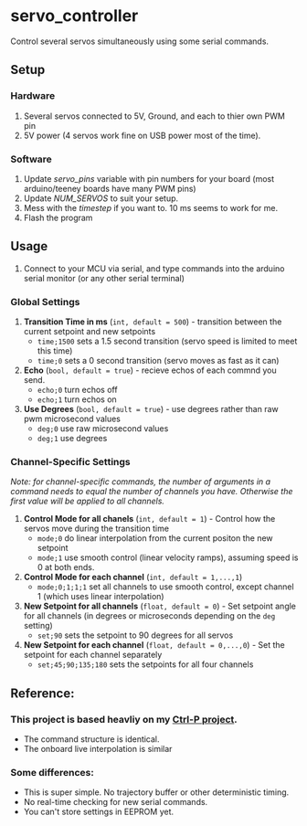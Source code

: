 # servo_controller

Control several servos simultaneously using some serial commands.

## Setup
### Hardware
1. Several servos connected to 5V, Ground, and each to thier own PWM pin
2. 5V power (4 servos work fine on USB power most of the time).

### Software
1. Update _servo_pins_ variable with pin numbers for your board (most arduino/teeney boards have many PWM pins)
2. Update _NUM_SERVOS_ to suit your setup.
3. Mess with the _timestep_ if you want to. 10 ms seems to work for me.
4. Flash the program

## Usage
1. Connect to your MCU via serial, and type commands into the arduino serial monitor (or any other serial terminal)

### Global Settings
1. **Transition Time in ms** (`int, default = 500`) - transition between the current setpoint and new setpoints
    - `time;1500` sets a 1.5 second transition (servo speed is limited to meet this time)
    - `time;0` sets a 0 second transition (servo moves as fast as it can)
2. **Echo** (`bool, default = true`) - recieve echos of each commnd you send.
    - `echo;0` turn echos off
    - `echo;1` turn echos on
3. **Use Degrees** (`bool, default = true`) - use degrees rather than raw pwm microsecond values
    - `deg;0` use raw microsecond values
    - `deg;1` use degrees

### Channel-Specific Settings
_Note: for channel-specific commands, the number of arguments in a command needs to equal the number of channels you have. Otherwise the first value will be applied to all channels._

1. **Control Mode for all chanels** (`int, default = 1`) - Control how the servos move during the transition time
    - `mode;0` do linear interpolation from the current positon the new setpoint
    - `mode;1` use smooth control (linear velocity ramps), assuming speed is 0 at both ends.
2. **Control Mode for each channel** (`int, default = 1,...,1`)
    - `mode;0;1;1;1` set all channels to use smooth control, except channel 1 (which uses linear interpolation)
3. **New Setpoint for all channels** (`float, default = 0`) - Set setpoint angle for all channels (in degrees or microseconds depending on the `deg` setting)
    - `set;90` sets the setpoint to 90 degrees for all servos
4. **New Setpoint for each channel** (`float, default = 0,...,0`) - Set the setpoint for each channel separately
    - `set;45;90;135;180` sets the setpoints for all four channels

## Reference:
### This project is based heavliy on my [Ctrl-P project](https://github.com/cbteeple/pressure_controller).   
- The command structure is identical.
- The onboard live interpolation is similar

### Some differences:  
- This is super simple. No trajectory buffer or other deterministic timing.
- No real-time checking for new serial commands.
- You can't store settings in EEPROM yet.
